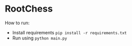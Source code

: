 # RootChess

How to run:

- Install requirements `pip install -r requirements.txt`
- Run using `python main.py`
